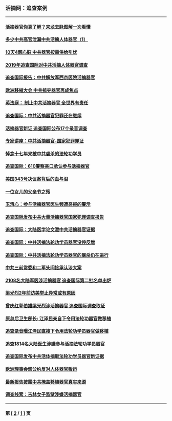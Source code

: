 ### 活摘网：追查案例
---
#### [活摘器官你真了解？来龙去脉图解一次看懂](../../pages/nf5880/n13013820.md?09280430) 
#### [多少中共高官泄漏中共活摘人体器官（1）](../../pages/nf5880/n12671234.md?09280430) 
#### [10天4颗心脏 中共器官按需供给引忧](../../pages/nf5880/n12326366.md?09280430) 
#### [2019年追查国际对中共活摘人体器官调查](../../pages/nf5880/n11917733.md?09280430) 
#### [追查国际报告：中共解放军西京医院活摘器官](../../pages/nf5880/n11838359.md?09280430) 
#### [欧洲移植大会 中共掠夺器官再成焦点](../../pages/nf5880/n11538883.md?09280430) 
#### [英法庭： 制止中共活摘器官 全世界有责任](../../pages/nf5880/n11330691.md?09280430) 
#### [追查国际：中共活摘器官犯罪还在继续](../../pages/nf5880/n11218301.md?09280430) 
#### [活摘器官新证 追查国际公布17个录音调查](../../pages/nf5880/n10897744.md?09280430) 
#### [专家讲座：中共活摘器官-国家犯罪罪证](../../pages/nf5880/n8828153.md?09280430) 
#### [悼念十七年来被中共虐杀的法轮功学员](../../pages/nf5880/n8124823.md?09280430) 
#### [追查国际：610警察亲口承认参与活摘器官](../../pages/nf5880/n8109067.md?09280430) 
#### [美国343号决议案背后的血与泪](../../pages/nf5880/n8020684.md?09280430) 
#### [一位女儿的父亲节之殇](../../pages/nf5880/n8014122.md?09280430) 
#### [玉清心：参与活摘器官医生频遭恶报的警示](../../pages/nf5880/n4637546.md?09280430) 
#### [追查国际发布中共大量活摘器官国家犯罪调查报告](../../pages/nf5880/n4613428.md?09280430) 
#### [追查国际：大陆医学论文泄中共活摘器官证据](../../pages/nf5880/n4608794.md?09280430) 
#### [追查国际：中共活摘法轮功学员器官没停反增](../../pages/nf5880/n4584075.md?09280430) 
#### [追查国际：中共活摘法轮功学员器官的屠杀仍在进行](../../pages/nf5880/n4299154.md?09280430) 
#### [中共三前常委和二军头间接承认涉大案](../../pages/nf5880/n4286244.md?09280430) 
#### [2108名大陆军医涉活摘器官 追查国际第二批名单出炉](../../pages/nf5880/n4284769.md?09280430) 
#### [梁光烈2年前访美举止异常或有原因](../../pages/nf5880/n4279686.md?09280430) 
#### [曾庆红郭伯雄梁光烈涉活摘器官 追查国际调查取证](../../pages/nf5880/n4278462.md?09280430) 
#### [原总后卫生部长: 江泽民亲自下令用法轮功器官做移植](../../pages/nf5880/n4263864.md?09280430) 
#### [追查录音曝江泽民直接下令用法轮功学员器官做移植](../../pages/nf5880/n4261268.md?09280430) 
#### [追查1814名大陆医生涉嫌参与活摘法轮功学员器官](../../pages/nf5880/n4259055.md?09280430) 
#### [追查国际发布中共活体摘取法轮功学员器官新证据](../../pages/nf5880/n4258255.md?09280430) 
#### [欧洲理事会颁公约反对人体器官贩运](../../pages/nf5880/n4206955.md?09280430) 
#### [最新报告披露中共掩盖移植器官真实来源](../../pages/nf5880/n4140084.md?09280430) 
#### [调查线索：吉林女子监狱涉嫌活摘器官](../../pages/nf5880/n4044366.md?09280430) 

---
#### 第 [ [2](./2.md?09280430) / [1](./1.md?09280430) ] 页
